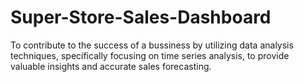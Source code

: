 # Super-Store-Sales-Dashboard
To contribute to the success of a bussiness by utilizing data analysis techniques, specifically focusing on time series analysis, to provide valuable insights and accurate sales forecasting.

